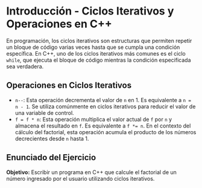 # Introducción - Ciclos Iterativos y Operaciones en C++

En programación, los ciclos iterativos son estructuras que permiten repetir un bloque de código varias veces hasta que se cumpla una condición específica. En C++, uno de los ciclos iterativos más comunes es el ciclo `while`, que ejecuta el bloque de código mientras la condición especificada sea verdadera.

## Operaciones en Ciclos Iterativos
- `n--`: Esta operación decrementa el valor de `n` en 1. Es equivalente a `n = n - 1`. Se utiliza comúnmente en ciclos iterativos para reducir el valor de una variable de control.
- `f = f * n`: Esta operación multiplica el valor actual de `f` por `n` y almacena el resultado en `f`. Es equivalente a `f *= n`. En el contexto del cálculo del factorial, esta operación acumula el producto de los números decrecientes desde `n` hasta 1.

## Enunciado del Ejercicio

**Objetivo:** Escribir un programa en C++ que calcule el factorial de un número ingresado por el usuario utilizando ciclos iterativos.
